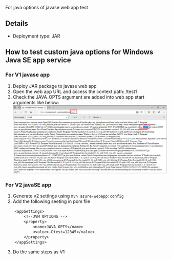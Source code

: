 For java options of javase web app test

## Details
- Deployment type: JAR

## How to test custom java options for Windows Java SE app service
### For V1 javase app
1. Deploy JAR package to javase web app
2. Open the web app URL and access the context path: /test1
3. Check the JAVA_OPTS argument are added into web app start arguments like below:
![logpoint](images/javaoptions.PNG)

### For V2 javaSE app
1. Generate v2 settings using ```mvn azure-webapp:config```
2. Add the following seeting in pom file 
```
    <appSettings>
        <!--JVM OPTIONS -->
        <property> 
            <name>JAVA_OPTS</name>  
            <value>-Dtest=12345</value>
        </property> 
    </appSettings>
```
3. Do the same steps as V1
